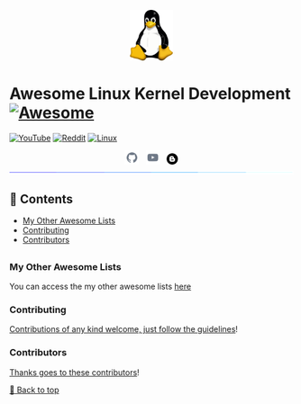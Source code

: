 <p align="center">
  <img width="15%" src="https://github.com/cybersecurity-dev/cybersecurity-dev/blob/main/assets/Tux.svg" />
</p>

# Awesome Linux Kernel Development [![Awesome](https://awesome.re/badge.svg)](https://awesome.re)
[![YouTube](https://img.shields.io/badge/YouTube-%23FF0000.svg?style=for-the-badge&logo=YouTube&logoColor=white)](https://youtube.com/playlist?list=PL9V4Zu3RroiUjpgAxbWIvu3waT2qqR-kQ&si=Vsp-lzC8zO3kiaOH) [![Reddit](https://img.shields.io/badge/Reddit-FF4500?style=for-the-badge&logo=reddit&logoColor=white)](https://www.reddit.com/r/kernel/) [![Linux](https://img.shields.io/badge/Linux-FCC624?style=for-the-badge&logo=linux&logoColor=black)](https://en.wikipedia.org/wiki/POSIX)
<p align="center">
    <a href="https://github.com/cybersecurity-dev/"><img height="25" src="https://github.com/cybersecurity-dev/cybersecurity-dev/blob/main/assets/github.svg" alt="GitHub"></a>
    &nbsp;
    <a href="https://www.youtube.com/@CyberThreatDefence"><img height="25" src="https://github.com/cybersecurity-dev/cybersecurity-dev/blob/main/assets/youtube.svg" alt="YouTube"></a>
    &nbsp;
    <a href="https://cyberthreatdefence.com/my_awesome_lists"><img height="20" src="https://github.com/cybersecurity-dev/cybersecurity-dev/blob/main/assets/blog.svg" alt="My Awesome Lists"></a>
    <img src="https://github.com/cybersecurity-dev/cybersecurity-dev/blob/main/assets/bar.gif">
</p>

## 📖 Contents
- [My Other Awesome Lists](#my-other-awesome-lists)
- [Contributing](#contributing)
- [Contributors](#contributors)


##
### My Other Awesome Lists
You can access the my other awesome lists [here](https://cyberthreatdefence.com/my_awesome_lists)

### Contributing

[Contributions of any kind welcome, just follow the guidelines](contributing.md)!

### Contributors

[Thanks goes to these contributors](https://github.com/cybersecurity-dev/awesome-linux-kernel-development/graphs/contributors)!

[🔼 Back to top](#awesome-linux-kernel-development-)
